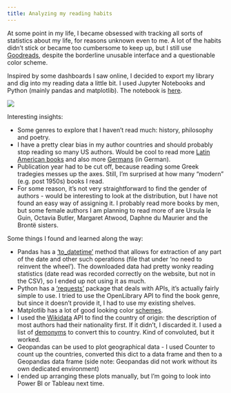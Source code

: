 ```yaml
---
title: Analyzing my reading habits
---
```


At some point in my life, I became obsessed with tracking all sorts of statistics about my life, for reasons unknown even to me. A lot of the habits didn’t stick or became too cumbersome to keep up, but I still use [Goodreads](goodreads.com), despite the borderline unusable interface and a questionable color scheme. 

Inspired by some dashboards I saw online, I decided to export my library and dig into my reading data a little bit. I used Jupyter Notebooks and Python (mainly pandas and matplotlib). The notebook is [here](https://github.com/vss245/books-analysis/).

<img src="{{ site.baseurl }}/assets/img/dash.png">

Interesting insights:

- Some genres to explore that I haven’t read much: history, philosophy and poetry.
- I have a pretty clear bias in my author countries and should probably stop reading so many US authors. Would be cool to read more [Latin American books](https://fivebooks.com/best-books/john-king-on-latin-american-novels/) and also more [Germans](https://www.goodreads.com/list/show/484.Best_German_Austrian_Swiss_Literature) (in German).
- Publication year had to be cut off, because reading some Greek tradegies messes up the axes. Still, I’m surprised at how many “modern” (e.g. post 1950s) books I read.
- For some reason, it’s not very straightforward to find the gender of authors - would be interesting to look at the distribution, but I have not found an easy way of assigning it. I probably read more books by men, but some female authors I am planning to read more of are Ursula le Guin, Octavia Butler, Margaret Atwood, Daphne du Maurier and the Brontë sisters.

Some things I found and learned along the way:

- Pandas has a [‘to_datetime’](https://pandas.pydata.org/pandas-docs/stable/reference/api/pandas.to_datetime.html) method that allows for extraction of any part of the date and other such operations (file that under ‘no need to reinvent the wheel’). The downloaded data had pretty wonky reading statistics (date read was recorded correctly on the website, but not in the CSV), so I ended up not using it as much.
- Python has a [‘requests’](https://docs.python-requests.org/en/master/) package that deals with APIs, it’s actually fairly simple to use. I tried to use the OpenLibrary API to find the book genre, but since it doesn’t provide it, I had to use my existing shelves. 
- Matplotlib has a lot of good looking color [schemes](https://matplotlib.org/stable/tutorials/colors/colormaps.html).
- I used the [Wikidata](https://www.wikidata.org/wiki/Wikidata:Main_Page) API to find the country of origin: the description of most authors had their nationality first. If it didn’t, I discarded it. I used a list of [demonyms](https://github.com/knowitall/chunkedextractor/blob/master/src/main/resources/edu/knowitall/chunkedextractor/demonyms.csv) to convert this to country. Kind of convoluted, but it worked.
- Geopandas can be used to plot geographical data - I used Counter to count up the countries, converted this dict to a data frame and then to a Geopandas data frame (side note: Geopandas did not work without its own dedicated environment)
- I ended up arranging these plots manually, but I’m going to look into Power BI or Tableau next time.

